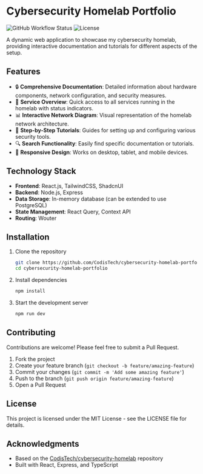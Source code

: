 # Cybersecurity Homelab Portfolio

![GitHub Workflow Status](https://img.shields.io/github/workflow/status/CodisTech/cybersecurity-homelab-portfolio/CI/CD)
![License](https://img.shields.io/github/license/CodisTech/cybersecurity-homelab-portfolio)

A dynamic web application to showcase my cybersecurity homelab, providing interactive documentation and tutorials for different aspects of the setup.

## Features

- 🔒 **Comprehensive Documentation**: Detailed information about hardware components, network configuration, and security measures.
- 🧩 **Service Overview**: Quick access to all services running in the homelab with status indicators.
- 📊 **Interactive Network Diagram**: Visual representation of the homelab network architecture.
- 📝 **Step-by-Step Tutorials**: Guides for setting up and configuring various security tools.
- 🔍 **Search Functionality**: Easily find specific documentation or tutorials.
- 📱 **Responsive Design**: Works on desktop, tablet, and mobile devices.

## Technology Stack

- **Frontend**: React.js, TailwindCSS, ShadcnUI
- **Backend**: Node.js, Express
- **Data Storage**: In-memory database (can be extended to use PostgreSQL)
- **State Management**: React Query, Context API
- **Routing**: Wouter

## Installation

1. Clone the repository
   ```bash
   git clone https://github.com/CodisTech/cybersecurity-homelab-portfolio.git
   cd cybersecurity-homelab-portfolio
   ```

2. Install dependencies
   ```bash
   npm install
   ```

3. Start the development server
   ```bash
   npm run dev
   ```

## Contributing

Contributions are welcome! Please feel free to submit a Pull Request.

1. Fork the project
2. Create your feature branch (`git checkout -b feature/amazing-feature`)
3. Commit your changes (`git commit -m 'Add some amazing feature'`)
4. Push to the branch (`git push origin feature/amazing-feature`)
5. Open a Pull Request

## License

This project is licensed under the MIT License - see the LICENSE file for details.

## Acknowledgments

- Based on the [CodisTech/cybersecurity-homelab](https://github.com/CodisTech/cybersecurity-homelab) repository
- Built with React, Express, and TypeScript